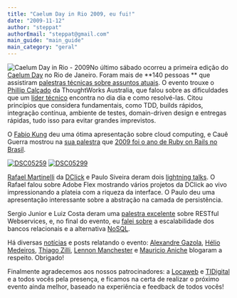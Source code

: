 ```yaml
---
title: "Caelum Day in Rio 2009, eu fui!"
date: "2009-11-12"
author: "steppat"
authorEmail: "steppat@gmail.com"
main_guide: "main_guide"
main_category: "geral"
---
```


![Caelum Day in Rio - 2009](https://blog.caelum.com.br/wp-content/uploads/2009/11/logo-inrio.jpg)No último sábado ocorreu a primeira edição do [Caelum Day](http://www.caelum.com.br/caelumday) no Rio de Janeiro. Foram mais de **140 pessoas ** que assistiram [palestras técnicas sobre assuntos atuais](http://www.caelum.com.br/caelumday/programacao.html). O evento trouxe o [Phillip Calçado](http://fragmental.tw/) da ThoughtWorks Australia, que falou sobre as dificuldades que um [líder técnico](http://www.slideshare.net/pcalcado/the-curse-of-the-agile-software-factory) encontra no dia dia e como resolvé-las. Citou princípios que considera fundamentais, como TDD, builds rápidos, integração contínua, ambiente de testes, domain-driven design e entregas rápidas, tudo isso para evitar grandes imprevistos.

O [Fabio Kung](http://fabiokung.com/) deu uma ótima apresentação sobre cloud computing, e Cauê Guerra mostrou na [sua palestra](http://www.slideshare.net/caueguerra/2009-o-ano-do-ruby-on-rails-no-brasil-caelumday-2009) que [2009 foi o ano de Ruby on Rails no Brasil](https://blog.caelum.com.br/2009-ano-do-ruby-on-rails-no-brasil/).

[![DSC05259](http://farm3.static.flickr.com/2622/4092609230_3b8854140d_m.jpg)](http://www.flickr.com/photos/caelum_ensino_inovacao/4092609230/ "DSC05259 por Caelum Ensino e Inovação, no Flickr") [![DSC05299](http://farm3.static.flickr.com/2755/4092615824_2ffef6503a_m.jpg)](http://www.flickr.com/photos/caelum_ensino_inovacao/4092615824/ "DSC05299 por Caelum Ensino e Inovação, no Flickr")

[Rafael Martinelli](http://blog.dclick.com.br/pt/) da [DClick](http://dclick.com.br/) e Paulo Siveira deram dois [lightning talks](http://en.wikipedia.org/wiki/Lightning_Talk). O Rafael falou sobre Adobe Flex mostrando vários projetos da DClick ao vivo impressionando a plateia com a riqueza da interface. O Paulo deu uma apresentação interessante sobre a abstração na camada de persistência.

Sergio Junior e Luiz Costa deram uma [palestra excelente](http://www.slideshare.net/sergiorjunior/rest-teoria-e-pratica) sobre RESTful Webservices, e, no final do evento, eu [falei sobre](http://www.slideshare.net/steppat/nosql-caelum-day-2009) a escalabilidade dos bancos relacionais e a alternativa [NoSQL](https://blog.caelum.com.br/bancos-de-dados-nao-relacionais-e-o-movimento-nosql/).

Há diversas [notícias](http://www.guj.com.br/posts/list/143816.java) e posts relatando o evento: [Alexandre Gazola](http://alexandregazola.wordpress.com/2009/11/09/caelum-day-in-rio/), [Hélio Medeiros](http://www.helmed.net/blog/?p=55), [Thiago Zilli](http://zillionrails.com/2009/11/caelumday-in-rio/), [Lennon Manchester]( http://le-manchester.com/2009/11/09/caelumday-in-rio/) e [Mauricio Aniche](http://www.aniche.com.br/index.php/caelum-day-in-rio-2009/) blogaram a respeito. Obrigado!

Finalmente agradecemos aos nossos patrocinadores: a [Locaweb](http://locaweb.com.br/) e [TIDigital](http://www.revistatidigital.com.br) e a todos vocês pela presença, e ficamos na certa de realizar o próximo evento ainda melhor, baseado na experiência e feedback de todos vocês!
